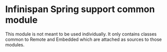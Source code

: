 Infinispan Spring support common module
====================================

This module is not meant to be used individually. It only contains classes common to Remote and Embedded which are attached as sources to those modules.
